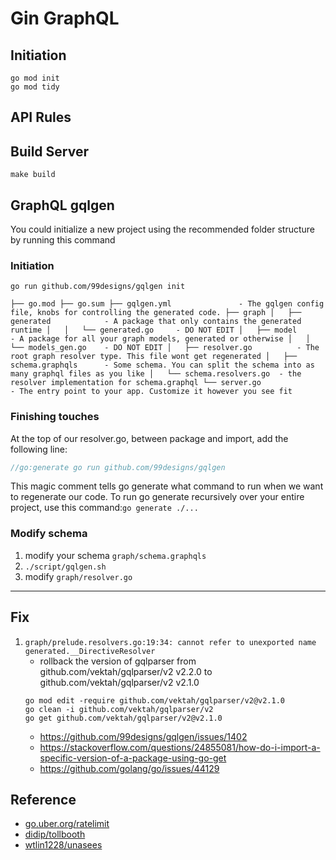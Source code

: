 # Gin GraphQL


## Initiation
```shell
go mod init  
go mod tidy
```

## API Rules

## Build Server
```
make build
```

## GraphQL gqlgen
You could initialize a new project using the recommended folder structure by running this command

### Initiation
```shell
go run github.com/99designs/gqlgen init
```

`
├── go.mod
├── go.sum
├── gqlgen.yml               - The gqlgen config file, knobs for controlling the generated code.
├── graph
│   ├── generated            - A package that only contains the generated runtime
│   │   └── generated.go     - DO NOT EDIT
│   ├── model                - A package for all your graph models, generated or otherwise
│   │   └── models_gen.go    - DO NOT EDIT
│   ├── resolver.go          - The root graph resolver type. This file wont get regenerated
│   ├── schema.graphqls      - Some schema. You can split the schema into as many graphql files as you like
│   └── schema.resolvers.go  - the resolver implementation for schema.graphql
└── server.go                - The entry point to your app. Customize it however you see fit
`
### Finishing touches
At the top of our resolver.go, between package and import, add the following line:
``` go
//go:generate go run github.com/99designs/gqlgen
```
This magic comment tells go generate what command to run when we want to regenerate our code. 
To run go generate recursively over your entire project, use this command:`go generate ./...`


### Modify schema
1. modify your schema `graph/schema.graphqls`
2. `./script/gqlgen.sh`
3. modify `graph/resolver.go`

---
## Fix
1. `graph/prelude.resolvers.go:19:34: cannot refer to unexported name generated.__DirectiveResolver`
    * rollback the version of gqlparser from github.com/vektah/gqlparser/v2 v2.2.0 to github.com/vektah/gqlparser/v2 v2.1.0
    ```
    go mod edit -require github.com/vektah/gqlparser/v2@v2.1.0    
    go clean -i github.com/vektah/gqlparser/v2  
    go get github.com/vektah/gqlparser/v2@v2.1.0
    ```
    * https://github.com/99designs/gqlgen/issues/1402
    * https://stackoverflow.com/questions/24855081/how-do-i-import-a-specific-version-of-a-package-using-go-get
    * https://github.com/golang/go/issues/44129


## Reference
* [go.uber.org/ratelimit](https://pkg.go.dev/go.uber.org/ratelimit)
* [didip/tollbooth](https://github.com/didip/tollbooth)
* [wtlin1228/unasees](https://github.com/wtlin1228/unasees)
